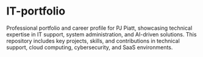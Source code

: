 # IT-portfolio
Professional portfolio and career profile for PJ Piatt, showcasing technical expertise in IT support, system administration, and AI-driven solutions. This repository includes key projects, skills, and contributions in technical support, cloud computing, cybersecurity, and SaaS environments.
